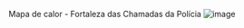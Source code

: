 Mapa de calor -  Fortaleza das Chamadas da Polícia
![image](https://user-images.githubusercontent.com/19413241/212567558-44578d39-6be8-4054-a465-b6a59dedf7d4.png)
